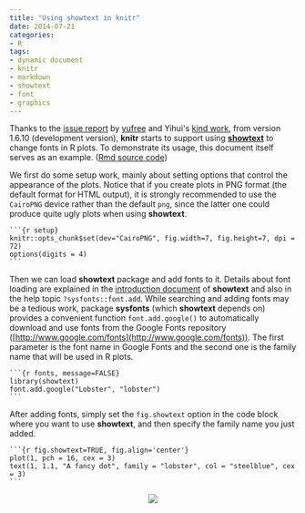 ```yaml
---
title: "Using showtext in knitr"
date: 2014-07-21
categories:
- R
tags:
- dynamic document
- knitr
- markdown
- showtext
- font
- graphics
---
```


Thanks to the [issue report](https://github.com/yihui/knitr/issues/799) by
[yufree](https://github.com/yufree) and Yihui's
[kind work](https://github.com/yihui/knitr),
from version 1.6.10 (development version), **knitr** starts to support using
[**showtext**](https://github.com/yixuan/showtext)
to change fonts in R plots. To demonstrate its usage, this document
itself serves as an example. ([Rmd source code](https://github.com/yixuan/en/blob/gh-pages/files/showtext-knitr.Rmd))

We first do some setup work, mainly about setting options that control
the appearance of the plots. Notice that if you create plots in PNG
format (the default format for HTML output), it is strongly recommended
to use the `CairoPNG` device rather than the default `png`, since
the latter one could produce quite ugly plots when using **showtext**.


``````
```{r setup}
knitr::opts_chunk$set(dev="CairoPNG", fig.width=7, fig.height=7, dpi = 72)
options(digits = 4)
```
``````

Then we can load **showtext** package and add fonts to it. Details about
font loading are explained in the
[introduction document](https://github.com/yixuan/showtext/blob/master/README.md)
of **showtext** and also in the help topic `?sysfonts::font.add`.
While searching and adding fonts may be a tedious work,
package **sysfonts** (which **showtext** depends on)
provides a convenient function `font.add.google()` to automatically download
and use fonts from the Google Fonts repository
([http://www.google.com/fonts](http://www.google.com/fonts)).
The first parameter is the font name in Google Fonts and the second one is
the family name that will be used in R plots.


``````
```{r fonts, message=FALSE}
library(showtext)
font.add.google("Lobster", "lobster")
```
``````

After adding fonts, simply set the `fig.showtext` option in the code block
where you want to use **showtext**, and then specify the family name you
just added.


``````
```{r fig.showtext=TRUE, fig.align='center'}
plot(1, pch = 16, cex = 3)
text(1, 1.1, "A fancy dot", family = "lobster", col = "steelblue", cex = 3)
```
``````

<div align="center">
  <img src="http://i.imgur.com/pO87LFy.png" />
</div>
